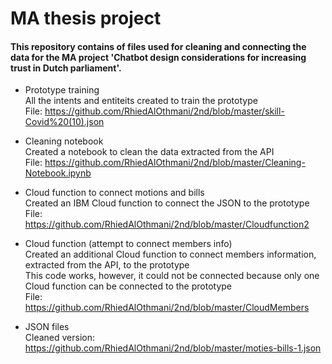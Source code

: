 # MA thesis project

<h4>This repository contains of files used for cleaning and connecting the data for the MA project 'Chatbot design considerations for 
increasing trust in Dutch parliament'. </h4>

- Prototype training<br>
  All the intents and entiteits created to train the prototype<br>
  File: https://github.com/RhiedAlOthmani/2nd/blob/master/skill-Covid%20(10).json

- Cleaning notebook<br>
  Created a notebook to clean the data extracted from the API<br>
  File: https://github.com/RhiedAlOthmani/2nd/blob/master/Cleaning-Notebook.ipynb

- Cloud function to connect motions and bills<br>
  Created an IBM Cloud function to connect the JSON to the prototype<br>
  File: https://github.com/RhiedAlOthmani/2nd/blob/master/Cloudfunction2

- Cloud function (attempt to connect members info)<br>
  Created an additional Cloud function to connect members information, extracted from the API, to the prototype<br>
  This code works, however, it could not be connected because only one Cloud function can be connected to the prototype<br>
  File: https://github.com/RhiedAlOthmani/2nd/blob/master/CloudMembers

- JSON files<br>
  Cleaned version: https://github.com/RhiedAlOthmani/2nd/blob/master/moties-bills-1.json
  
 <br>

